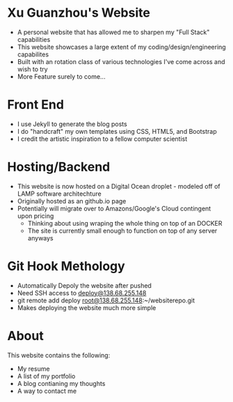 # Xu Guanzhou's Website
* A personal website that has allowed me to sharpen my "Full Stack" capabilities
* This website showcases a large extent of my coding/design/engineering capabilites
* Built with an rotation class of various technologies I've come across and wish to try
* More Feature surely to come...

# Front End
* I use Jekyll to generate the blog posts
* I do "handcraft" my own templates using CSS, HTML5, and Bootstrap
* I credit the artistic inspiration to a fellow computer scientist

# Hosting/Backend
* This website is now hosted on a Digital Ocean droplet - modeled off of LAMP software architechture
* Originally hosted as an github.io page
* Potentially will migrate over to Amazons/Google's Cloud contingent upon pricing
  * Thinking about using wraping the whole thing on top of an DOCKER
  * The site is currently small enough to function on top of any server anyways

# Git Hook Methology
* Automatically Depoly the website after pushed
* Need SSH access to deploy@138.68.255.148
* git remote add deploy root@138.68.255.148:~/websiterepo.git
* Makes deploying the website much more simple

# About
This website contains the following:
* My resume
* A list of my portfolio
* A blog contianing my thoughts
* A way to contact me
